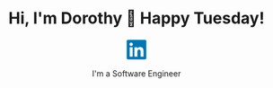 <div align="center">
  <h1>Hi, I'm Dorothy 🤗 Happy Tuesday!</h1>
  <a href="https://www.linkedin.com">
    <img align="center" alt="LinkedIn" src="images/linkedin.svg"/>
  </a><br>
  <p>I'm a Software Engineer<br>
</div>
